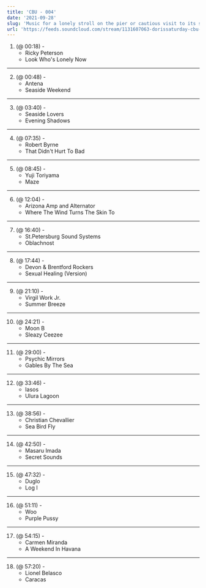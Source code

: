```yaml
---
title: 'CBU - 004'
date: '2021-09-28'
slug: 'Music for a lonely stroll on the pier or cautious visit to its seedy underside after dark'
url: 'https://feeds.soundcloud.com/stream/1131607063-dorissaturday-cbu-004.mp3'
---
```



1. (@ 00:18) -
    - Ricky Peterson 
    - Look Who's Lonely Now
---
2. (@ 00:48) -
    - Antena 
    - Seaside Weekend
---
3. (@ 03:40) -
    - Seaside Lovers
    - Evening Shadows
---
4. (@ 07:35) -
    - Robert Byrne
    - That Didn't Hurt To Bad
---
5. (@ 08:45) -
    - Yuji Toriyama
    - Maze
---
6. (@ 12:04) -
    - Arizona Amp and Alternator
    - Where The Wind Turns The Skin To
---
7. (@ 16:40) -
    - St.Petersburg Sound Systems
    - Oblachnost
---
8. (@ 17:44) -
    - Devon & Brentford Rockers
    - Sexual Healing (Version)
---
9. (@ 21:10) -
    - Virgil Work Jr. 
    - Summer Breeze
---
10. (@ 24:21) -
    - Moon B
    - Sleazy Ceezee
---
11. (@ 29:00) -
    - Psychic Mirrors
    - Gables By The Sea
---
12. (@ 33:46) -
    - Iasos
    - Ulura Lagoon
---
13. (@ 38:56) -
    - Christian Chevallier
    - Sea Bird Fly
---
14. (@ 42:50) -
    - Masaru Imada
    - Secret Sounds
---
15. (@ 47:32) -
    - Duglo
    - Log I
---
16. (@ 51:11) -
    - Woo
    - Purple Pussy
---
17. (@ 54:15) -
    - Carmen Miranda
    - A Weekend In Havana
---
18. (@ 57:20) -
    - Lionel Belasco
    - Caracas


